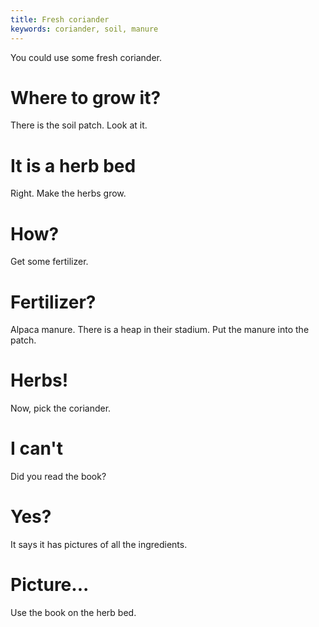 ```yaml
---
title: Fresh coriander
keywords: coriander, soil, manure
---
```


You could use some fresh coriander.

# Where to grow it?
There is the soil patch. Look at it.

# It is a herb bed
Right. Make the herbs grow.

# How?
Get some fertilizer.

# Fertilizer?
Alpaca manure. There is a heap in their stadium. Put the manure into the patch.

# Herbs!
Now, pick the coriander.

# I can't
Did you read the book?

# Yes?
It says it has pictures of all the ingredients.

# Picture...
Use the book on the herb bed.
